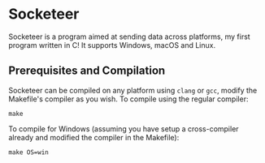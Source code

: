 # Socketeer
Socketeer is a program aimed at sending data across platforms, my first program written in C! It supports Windows, macOS and Linux.


## Prerequisites and Compilation
Socketeer can be compiled on any platform using `clang` or `gcc`, modify the Makefile's compiler as you wish. To compile using the regular compiler:
```
make
```
To compile for Windows (assuming you have setup a cross-compiler already and modified the compiler in the Makefile):
```
make OS=win
```
